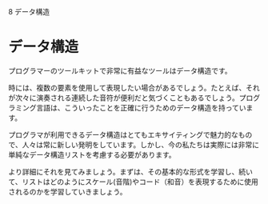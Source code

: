 8 データ構造

# データ構造

プログラマーのツールキットで非常に有益なツールはデータ構造です。

時には、複数の要素を使用して表現したい場合があるでしょう。たとえば、それが次々に演奏される連続した音符が便利だと気づくこともあるでしょう。プログラミング言語は、こういったことを正確に行うためのデータ構造を持っています。

プログラマが利用できるデータ構造はとてもエキサイティングで魅力的なもので、人々は常に新しい発明をしています。しかし、今の私たちは実際には非常に単純なデータ構造リストを考慮する必要があります。

より詳細にそれを見てみましょう。まずは、その基本的な形式を学習し、続いて、リストはどのようにスケール(音階)やコード（和音）を表現するために使用されるのかを学習していきましょう。
